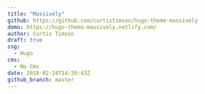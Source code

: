 ```yaml
---
title: "Massively"
github: https://github.com/curtistimson/hugo-theme-massively
demo: https://hugo-theme-massively.netlify.com/
author: Curtis Timson
draft: true
ssg:
  - Hugo
cms:
  - No Cms
date: 2018-02-24T14:39:43Z
github_branch: master
---
```

